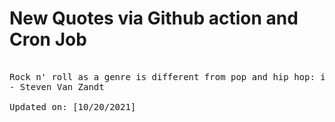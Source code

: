 # New Quotes via Github action and Cron Job

<pre>
<!-- #quote -->
Rock n' roll as a genre is different from pop and hip hop: it is about bands, and that for me suggests brotherhood, family, friendship and community.
- Steven Van Zandt

Updated on: [10/20/2021]
<!-- #quoteEnd -->
</pre>
